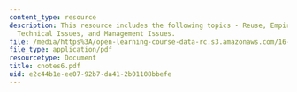 ```yaml
---
content_type: resource
description: This resource includes the following topics - Reuse, Empirical Data,
  Technical Issues, and Management Issues.
file: /media/https%3A/open-learning-course-data-rc.s3.amazonaws.com/16-355j-software-engineering-concepts-fall-2005/e2c44b1eee0792b7da412b01108bbefe_cnotes6.pdf
file_type: application/pdf
resourcetype: Document
title: cnotes6.pdf
uid: e2c44b1e-ee07-92b7-da41-2b01108bbefe
---
```

